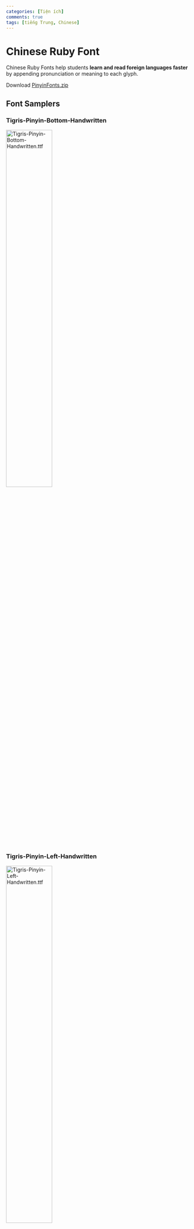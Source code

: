 ```yaml
---
categories: [Tiện ích]
comments: true
tags: [tiếng Trung, Chinese]
---
```


# Chinese Ruby Font

Chinese Ruby Fonts help students **learn and read foreign languages faster** by appending pronunciation or meaning to each glyph.

Download [PinyinFonts.zip](https://github.com/catusf/ruby-font-creator/releases/download/v1.0/PinyinFonts.zip)

## Font Samplers

### Tigris-Pinyin-Bottom-Handwritten

<img src="https://catusf.github.io/img/Tigris-Pinyin-Bottom-Handwritten.png" alt="Tigris-Pinyin-Bottom-Handwritten.ttf" style="width: 50%;"/>

### Tigris-Pinyin-Left-Handwritten

<img src="https://catusf.github.io/img/Tigris-Pinyin-Left-Handwritten.png" alt="Tigris-Pinyin-Left-Handwritten.ttf" style="width: 50%;"/>

### Tigris-Pinyin-Top-Handwritten

<img src="https://catusf.github.io/img/Tigris-Pinyin-Top-Handwritten.png" alt="Tigris-Pinyin-Top-Handwritten.ttf" style="width: 50%;"/>

### Leo-Pinyin-Bottom-Serif

<img src="https://catusf.github.io/img/Leo-Pinyin-Bottom-Serif.png" alt="Leo-Pinyin-Bottom-Serif.ttf" style="width: 50%;"/>

### Leo-Pinyin-Left-Serif

<img src="https://catusf.github.io/img/Leo-Pinyin-Left-Serif.png" alt="Leo-Pinyin-Left-Serif.ttf" style="width: 50%;"/>

### Leo-Pinyin-Top-Serif

<img src="https://catusf.github.io/img/Leo-Pinyin-Top-Serif.png" alt="Leo-Pinyin-Top-Serif.ttf" style="width: 50%;"/>

### Onca-Pinyin-Bottom-Serif

<img src="https://catusf.github.io/img/Onca-Pinyin-Bottom-Serif.png" alt="Onca-Pinyin-Bottom-Serif.ttf" style="width: 50%;"/>

### Onca-Pinyin-Left-Serif

<img src="https://catusf.github.io/img/Onca-Pinyin-Left-Serif.png" alt="Onca-Pinyin-Left-Serif.ttf" style="width: 50%;"/>

### Onca-Pinyin-Top-Serif

<img src="https://catusf.github.io/img/Onca-Pinyin-Top-Serif.png" alt="Onca-Pinyin-Top-Serif.ttf" style="width: 50%;"/>

### Catus-Pinyin-Bottom-Sans

<img src="https://catusf.github.io/img/Catus-Pinyin-Bottom-Sans.png" alt="Catus-Pinyin-Bottom-Sans.ttf" style="width: 50%;"/>

### Catus-Pinyin-Left-Sans

<img src="https://catusf.github.io/img/Catus-Pinyin-Left-Sans.png" alt="Catus-Pinyin-Left-Sans.ttf" style="width: 50%;"/>

### Catus-Pinyin-Top-Sans

<img src="https://catusf.github.io/img/Catus-Pinyin-Top-Sans.png" alt="Catus-Pinyin-Top-Sans.ttf" style="width: 50%;"/>

## Notes

The Pinyin used for each Chinese character is the most used, and does not reflect to different pronunciations of the character.

